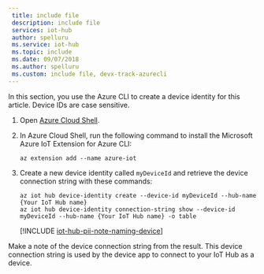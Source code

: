 ```yaml
---
 title: include file
 description: include file
 services: iot-hub
 author: spelluru
 ms.service: iot-hub
 ms.topic: include
 ms.date: 09/07/2018
 ms.author: spelluru
 ms.custom: include file, devx-track-azurecli
---
```


In this section, you use the Azure CLI to create a device identity for this article. Device IDs are case sensitive.

1. Open [Azure Cloud Shell](https://shell.azure.com/).

1. In Azure Cloud Shell, run the following command to install the Microsoft Azure IoT Extension for Azure CLI:

    ```azurecli-interactive
    az extension add --name azure-iot
    ```

2. Create a new device identity called `myDeviceId` and retrieve the device connection string with these commands:

    ```azurecli-interactive
    az iot hub device-identity create --device-id myDeviceId --hub-name {Your IoT Hub name}
    az iot hub device-identity connection-string show --device-id myDeviceId --hub-name {Your IoT Hub name} -o table
    ```

   [!INCLUDE [iot-hub-pii-note-naming-device](iot-hub-pii-note-naming-device.md)]

Make a note of the device connection string from the result. This device connection string is used by the device app to connect to your IoT Hub as a device.

